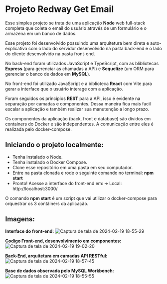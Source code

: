 # Projeto Redway Get Email

Esse simples projeto se trata de uma aplicação **Node** web full-stack completa que coleta o email do usuário através de um formulário e o armazena em um banco de dados.

Esse projeto foi desenvolvido possuindo uma arquitetura bem direta e auto-explicativa com o lado do servidor desenvolvido na pasta back-end e o lado do cliente desenvolvido na pasta front-end.

No back-end foram utilizados JavaScript e TypeScript, com as blibliotecas **Express** (para gerenciar as chamadas a API) e **Sequelize** (um ORM para gerenciar o banco de dados em **MySQL**).

No front-end foi utilizado JavaScript e a biblioteca **React** com Vite para gerar a interface que o usuário interage com a aplicação.

Foram seguidos os príncipios **REST** para a API, isso é evidente na separação por camadas e componentes. Dessa maneira fica mais facil escalar a aplicação e também realizar sua manutenção a longo prazo.

Os componentes da aplicação (back, front e database) são dividos em containers do Docker e são independentes. A comunicação entre eles é realizada pelo docker-compose.

## Iniciando o projeto localmente:
- Tenha instalado o Node.
- Tenha instalado o Docker Compose.
- Clone esse repositório em uma pasta em seu computador.
- Entre na pasta clonada e rode o seguinte comando no terminal: **npm start**
- Pronto! Acesse a interface do front-end em: 
  ➜  Local:   http://localhost:3000/

O comando **npm start** é um script que vai utilizar o docker-compose para orquestrar os 3 contâiners da aplicação.

## Imagens:

**Interface do front-end:**
![Captura de tela de 2024-02-19 18-55-29](https://github.com/devItaloAraujo/redway_get_email/assets/45125829/59267e94-11cb-462f-afc3-b0cef1b3af43)

**Codigo Front-end, desenvolvimento em componentes:**
![Captura de tela de 2024-02-19 19-02-20](https://github.com/devItaloAraujo/redway_get_email/assets/45125829/0f2e4b94-81e0-4d91-879d-95654f996a1d)


**Back-End, arquitetura em camadas API RESTful:**
![Captura de tela de 2024-02-19 18-57-45](https://github.com/devItaloAraujo/redway_get_email/assets/45125829/6c163101-b6ae-42b5-bbee-7715ba1c85ed)

**Base de dados observada pelo MySQL Workbench:**
![Captura de tela de 2024-02-19 18-55-55](https://github.com/devItaloAraujo/redway_get_email/assets/45125829/642681d5-505a-40b1-8f8b-fa6c9d63c71a)


